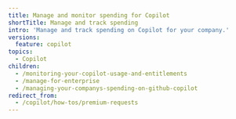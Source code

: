 ```yaml
---
title: Manage and monitor spending for Copilot
shortTitle: Manage and track spending
intro: 'Manage and track spending on Copilot for your company.'
versions:
  feature: copilot
topics:
  - Copilot
children:
  - /monitoring-your-copilot-usage-and-entitlements
  - /manage-for-enterprise
  - /managing-your-companys-spending-on-github-copilot
redirect_from:
  - /copilot/how-tos/premium-requests
---
```

